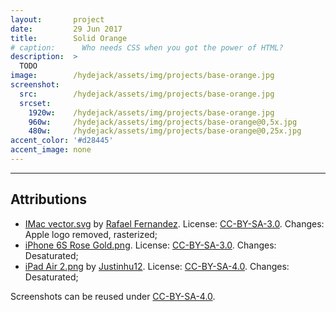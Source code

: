 ```yaml
---
layout:       project
date:         29 Jun 2017
title:        Solid Orange
# caption:      Who needs CSS when you got the power of HTML?
description:  >
  TODO
image:        /hydejack/assets/img/projects/base-orange.jpg
screenshot:
  src:        /hydejack/assets/img/projects/base-orange.jpg
  srcset:
    1920w:    /hydejack/assets/img/projects/base-orange.jpg
    960w:     /hydejack/assets/img/projects/base-orange@0,5x.jpg
    480w:     /hydejack/assets/img/projects/base-orange@0,25x.jpg
accent_color: '#d28445'
accent_image: none
---
```


***

## Attributions
* [IMac vector.svg](https://commons.wikimedia.org/wiki/File:IMac_vector.svg)
  by [Rafael Fernandez](https://commons.wikimedia.org/wiki/User:TheGoldenBox).
  License: [CC-BY-SA-3.0]. Changes: Apple logo removed, rasterized;
* [iPhone 6S Rose Gold.png](https://commons.wikimedia.org/wiki/File:IPhone_6S_Rose_Gold.png).
  License: [CC-BY-SA-3.0]. Changes: Desaturated;
* [iPad Air 2.png](https://commons.wikimedia.org/wiki/File:IPad_Air_2.png)
  by [Justinhu12](https://commons.wikimedia.org/wiki/User:Justinhu12).
  License: [CC-BY-SA-4.0]. Changes: Desaturated;

Screenshots can be reused under [CC-BY-SA-4.0].

[CC-BY-SA-4.0]: https://creativecommons.org/licenses/by-sa/4.0/
[CC-BY-SA-3.0]: https://creativecommons.org/licenses/by-sa/3.0/
